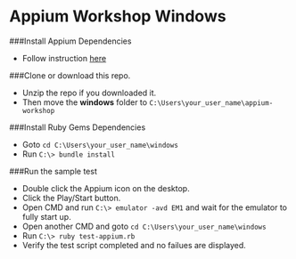# Appium Workshop Windows

###Install Appium Dependencies
* Follow instruction [here](https://github.com/isonic1/appium-workshop/blob/master/windows/Appium%20Windows%20Installation%20Instructions.md)

###Clone or download this repo.
* Unzip the repo if you downloaded it.
* Then move the **windows** folder to `C:\Users\your_user_name\appium-workshop`

###Install Ruby Gems Dependencies
* Goto `cd C:\Users\your_user_name\windows`
* Run `C:\> bundle install`

###Run the sample test
* Double click the Appium icon on the desktop.
* Click the Play/Start button.
* Open CMD and run `C:\> emulator -avd EM1` and wait for the emulator to fully start up.
* Open another CMD and goto `cd C:\Users\your_user_name\windows`
* Run `C:\> ruby test-appium.rb`
* Verify the test script completed and no failues are displayed.
